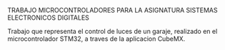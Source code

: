 TRABAJO MICROCONTROLADORES PARA LA ASIGNATURA SISTEMAS ELECTRONICOS DIGITALES

Trabajo que representa el control de luces de un garaje, realizado en el microcontrolador STM32, a traves de la aplicacion CubeMX.

